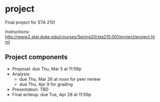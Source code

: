 # project

Final project for STA 210!

Instructions: http://www2.stat.duke.edu/courses/Spring20/sta210.001/project/project.html

## Project components 

- Proposal: due Thu, Mar 5 at 11:59p
- Analysis: 
  - due Thu, Mar 26 at noon for peer review
  - due Thu, Apr 9 for grading
- Presentation: TBD
- Final writeup: due Tue, Apr 28 at 11:59p
